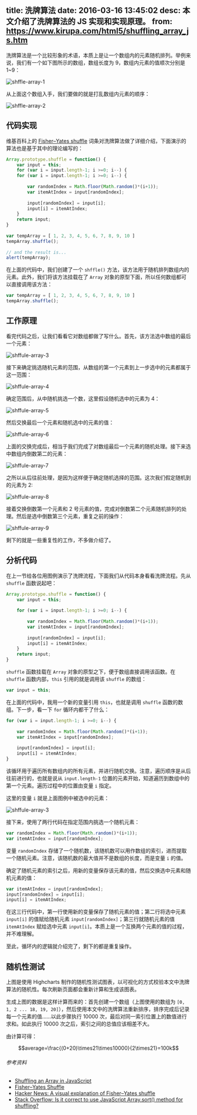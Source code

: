title: 洗牌算法
date: 2016-03-16 13:45:02
desc: 本文介绍了洗牌算法的 JS 实现和实现原理。
from: https://www.kirupa.com/html5/shuffling_array_js.htm
---

洗牌算法是一个比较形象的术语，本质上是让一个数组内的元素随机排列。举例来说，我们有一个如下图所示的数组，数组长度为 9，数组内元素的值顺次分别是 1~9：

![shffle-array-1](/img/shuffle-array-1.png)

从上面这个数组入手，我们要做的就是打乱数组内元素的顺序：

![shffle-array-2](/img/shuffle-array-2.png)

<!-- more -->

## 代码实现

维基百科上的 [Fisher–Yates shuffle](http://en.wikipedia.org/wiki/Knuth_shuffle) 词条对洗牌算法做了详细介绍，下面演示的算法也是基于其中的理论编写的：

```js
Array.prototype.shuffle = function() {
    var input = this;
    for (var i = input.length-1; i >=0; i--) {     
    for (var i = input.length-1; i >=0; i--) {
     
        var randomIndex = Math.floor(Math.random()*(i+1)); 
        var itemAtIndex = input[randomIndex]; 
         
        input[randomIndex] = input[i]; 
        input[i] = itemAtIndex;
    }
    return input;
}
 
var tempArray = [ 1, 2, 3, 4, 5, 6, 7, 8, 9, 10 ]
tempArray.shuffle();
 
// and the result is...
alert(tempArray); 
```

在上面的代码中，我们创建了一个 `shffle()` 方法，该方法用于随机排列数组内的元素。此外，我们将该方法挂载在了 `Array` 对象的原型下面，所以任何数组都可以直接调用该方法：

```js
var tempArray = [ 1, 2, 3, 4, 5, 6, 7, 8, 9, 10 ]
tempArray.shuffle(); 
```

## 工作原理

看完代码之后，让我们看看它对数组都做了写什么。首先，该方法选中数组的最后一个元素：

![shffule-array-3](/img/shuffle-array-3.png)

接下来确定挑选随机元素的范围，从数组的第一个元素到上一步选中的元素都属于这一范围：

![shffule-array-4](/img/shuffle-array-4.png)

确定范围后，从中随机挑选一个数，这里假设随机选中的元素为 4：

![shffule-array-5](/img/shuffle-array-5.png)

然后交换最后一个元素和随机选中的元素的值：

![shffule-array-6](/img/shuffle-array-6.png)

上面的交换完成后，相当于我们完成了对数组最后一个元素的随机处理。接下来选中数组内倒数第二的元素：

![shffule-array-7](/img/shuffle-array-7.png)

之所以从后往前处理，是因为这样便于确定随机选择的范围。这次我们假定随机到的元素为 2:

![shffule-array-8](/img/shuffle-array-8.png)

接着交换倒数第一个元素和 2 号元素的值，完成对倒数第二个元素随机排列的处理。然后是选中倒数第三个元素，重复之前的操作：

![shffule-array-9](/img/shuffle-array-9.png)

剩下的就是一些重复性的工作，不多做介绍了。

## 分析代码

在上一节给各位用图例演示了洗牌流程，下面我们从代码本身看看洗牌流程。先从 `shuffle` 函数说起吧：

```js
Array.prototype.shuffle = function() {
    var input = this;
     
    for (var i = input.length-1; i >=0; i--) {
     
        var randomIndex = Math.floor(Math.random()*(i+1)); 
        var itemAtIndex = input[randomIndex]; 
         
        input[randomIndex] = input[i]; 
        input[i] = itemAtIndex;
    }
    return input;
} 
```

`shuffle` 函数挂载在 `Array` 对象的原型之下，便于数组直接调用该函数。在 `shuffle` 函数内部，`this` 引用的就是调用该 `shuffle` 的数组：

```js
var input = this;
```

在上面的代码中，我用一个新的变量引用 `this`，也就是调用 `shuffle` 函数的数组。下一步，看一下 `for` 循环内都干了什么：

```js
for (var i = input.length-1; i >=0; i--) {
 
    var randomIndex = Math.floor(Math.random()*(i+1)); 
    var itemAtIndex = input[randomIndex]; 
     
    input[randomIndex] = input[i]; 
    input[i] = itemAtIndex;
}
```

该循环用于遍历所有数组内的所有元素，并进行随机交换。注意，遍历顺序是从后往前进行的，也就是说从 `input.length-1` 位置的元素开始，知道遍历到数组中的第一个元素。遍历过程中的位置由变量 `i` 指定。

这里的变量 `i` 就是上面图例中被选中的元素：

![shffule-array-3](/img/shuffle-array-3.png)

接下来，使用了两行代码在指定范围内挑选一个随机元素：

```js
var randomIndex = Math.floor(Math.random()*(i+1)); 
var itemAtIndex = input[randomIndex];
```

变量 `randomIndex` 存储了一个随机数，该随机数可以用作数组的索引，进而提取一个随机元素。注意，该随机数的最大值并不是数组的长度，而是变量 `i` 的值。

确定了随机元素的索引之后，用新的变量保存该元素的值，然后交换选中元素和随机元素的值：

```js
var itemAtIndex = input[randomIndex];
input[randomIndex] = input[i]; 
input[i] = itemAtIndex;
```

在这三行代码中，第一行使用新的变量保存了随机元素的值；第二行将选中元素 `input[i]` 的值赋给随机元素 `input[randomIndex]`；第三行就随机元素的值 `itemAtIndex` 赋给选中元素 `input[i]`。本质上是一个互换两个元素的值的过程，并不难理解。

至此，循环内的逻辑就介绍完了，剩下的都是重复操作。

## 随机性测试

<div id="random-chart" style="width=100%;"></div>
<script src="http://cdn.hcharts.cn/jquery/jquery-2.1.4.min.js"></script>
<script src="http://cdn.hcharts.cn/highcharts/highcharts.js"></script>
<script>
    $(function() {
        var sum = [];
        var array = []
        var arrayLength = 21;
        var iterateTimes = 10000;

        Array.prototype.shuffle = function () {
            var arr = this;

            for (var i = arr.length - 1; i >= 0; i--) {
                var randomIndex = Math.floor(Math.random() * (i + 1));
                var randomElemValue = arr[randomIndex];

                arr[randomIndex] = arr[i];
                arr[i] = randomElemValue;
            }
            return arr;
        }

        function init (len) {
            for (var i = 0; i < len; i++) {
                sum[i] = 0;
                array[i] = i;
            }
        }

        function createArray () {
            var arr = [];

            for (var i = 0; i < arrayLength; i++) {
                arr[i] = i;
            }

            return arr;
        }

        function calculateSum (times) {
            for (var i = 0; i < times; i++) {
                var arr = createArray().shuffle();
                for (var j = 0; j < arrayLength; j++) {
                    sum[j] += arr[j];
                }
            }
        }

        init(arrayLength);
        calculateSum(iterateTimes);

        $("#random-chart").highcharts({
            chart: {
                type: 'column'
            },
            title: {
                text: '洗牌的随机性结果'
            },
            xAxis: {
                categories: array
            },
            yAxis: {
                title: {
                    text: '总值'
                }
            },
            series: [{
                name: '不同位置的总值',
                color: '#42b983',
                data: sum
            }]
        });
    });
</script>

上图是使用 Highcharts 制作的随机性测试图表，以可视化的方式校验本文中洗牌算法的随机性。每次刷新页面都会重新计算和生成该图表。

生成上图的数据是这样计算而来的：首先创建一个数组（上图使用的数组为 `[0, 1, 2 ... 18, 19, 20]`），然后使用本文中的洗牌算法重新排序，排序完成后记录每一个元素的值……以此步骤执行 10000 次，最后对同一索引位置上的数值进行求和。如此执行 10000 次之后，索引之间的总值应该相差不大。

由计算可得：

$$average=\frac{(0+20)\times21\times10000}{2\times21}=100k$$

###### 参考资料

- [Shuffling an Array in JavaScript](https://www.kirupa.com/html5/shuffling_array_js.htm)
- [Fisher–Yates Shuffle](https://bost.ocks.org/mike/shuffle/)
- [Hacker News: A visual explanation of Fisher–Yates shuffle](https://news.ycombinator.com/item?id=3464607)
- [Stack Overflow: Is it correct to use JavaScript Array.sort() method for shuffling?](http://stackoverflow.com/questions/962802/is-it-correct-to-use-javascript-array-sort-method-for-shuffling/962890#962890)
